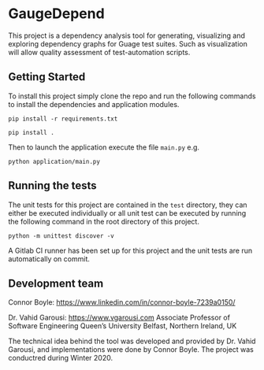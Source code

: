 # GaugeDepend

This project is a dependency analysis tool for generating, visualizing and exploring dependency graphs for Guage test suites. 
Such as visualization will allow quality assessment of test-automation scripts.

## Getting Started 
To install this project simply clone the repo and run the following commands to install the dependencies and application modules.
```
pip install -r requirements.txt
```
```
pip install .
```

Then to launch the application execute the file `main.py` e.g. 
```
python application/main.py
```

## Running the tests
The unit tests for this project are contained in the `test` directory, they can either be executed individually or all unit test can be executed by running the following command in the root directory of this project. 
```
python -m unittest discover -v
```
A Gitlab CI runner has been set up for this project and the unit tests are run automatically on commit.

## Development team 
Connor Boyle: https://www.linkedin.com/in/connor-boyle-7239a0150/

Dr. Vahid Garousi: https://www.vgarousi.com
Associate Professor of Software Engineering
Queen’s University Belfast, Northern Ireland, UK

The technical idea behind the tool was developed and provided by Dr. Vahid Garousi, and implementations were done by Connor Boyle. The project was conductred during Winter 2020.
